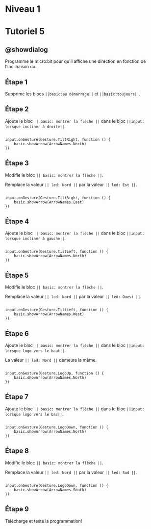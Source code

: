 # Niveau 1

# Tutoriel 5

## @showdialog

Programme le micro:bit pour qu'il affiche une direction en fonction de l'inclinaison du.

## Étape 1

Supprime les blocs ``||basic:au démarrage||`` et ``||basic:toujours||``.

## Étape 2

Ajoute le bloc ``|| basic: montrer la flèche ||`` dans le bloc ``||input: lorsque incliner à droite||``.

```blocks

input.onGesture(Gesture.TiltRight, function () {
    basic.showArrow(ArrowNames.North)
})

```

## Étape 3

Modifie le bloc ``|| basic: montrer la flèche ||``.

Remplace la valeur ``|| led: Nord ||`` par la valeur ``|| led: Est ||``.

```blocks

input.onGesture(Gesture.TiltRight, function () {
    basic.showArrow(ArrowNames.East)
})

```

## Étape 4

Ajoute le bloc ``|| basic: montrer la flèche ||`` dans le bloc ``||input: lorsque incliner à gauche||``.

```blocks

input.onGesture(Gesture.TiltLeft, function () {
    basic.showArrow(ArrowNames.North)
})

```

## Étape 5

Modifie le bloc ``|| basic: montrer la flèche ||``.

Remplace la valeur ``|| led: Nord ||`` par la valeur ``|| led: Ouest ||``.

```blocks

input.onGesture(Gesture.TiltLeft, function () {
    basic.showArrow(ArrowNames.West)
})

```

## Étape 6

Ajoute le bloc ``|| basic: montrer la flèche ||`` dans le bloc ``||input: lorsque logo vers le haut||``.

La valeur ``|| led: Nord ||`` demeure la même.

```blocks

input.onGesture(Gesture.LogoUp, function () {
    basic.showArrow(ArrowNames.North)
})

```

## Étape 7

Ajoute le bloc ``|| basic: montrer la flèche ||`` dans le bloc ``||input: lorsque logo vers le bas||``.


```blocks

input.onGesture(Gesture.LogoDown, function () {
    basic.showArrow(ArrowNames.North)
})

```

## Étape 8

Modifie le bloc ``|| basic: montrer la flèche ||``.

Remplace la valeur ``|| led: Nord ||`` par la valeur ``|| led: Sud ||``.

```blocks

input.onGesture(Gesture.LogoDown, function () {
    basic.showArrow(ArrowNames.South)
})

```

## Étape 9

Télécharge et teste la programmation!
